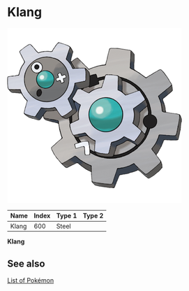 # Klang


![Klang](images/600.png)

| **Name** | **Index** | **Type 1** | **Type 2** |
|----|----|----|----|
| Klang | 600 | Steel  |  |

**Klang** 

## See also

[List of Pokémon](../pokemon.md)
